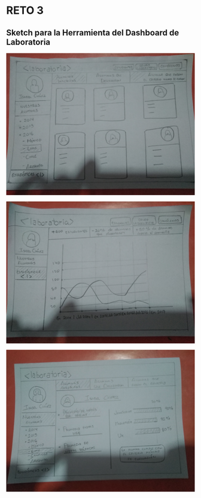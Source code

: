# RETO 3
## Sketch para la Herramienta del Dashboard de Laboratoria


![Imagen 1](images/imagen_1.jpg)


![Imagen 2](images/imagen_2.jpg)


![Imagen 3](images/imagen_3.jpg)